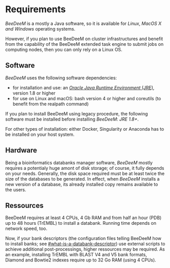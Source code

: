 # Requirements

_BeeDeeM_ is a mostly a Java software, so it is available for _Linux_, _MacOS X and Windows_ operating systems.&#x20;

However, if you plan to use BeeDeeM on cluster infrastructures and benefit from the capability of the BeeDeeM extended task engine to submit jobs on computing nodes, then you can only rely on a Linux OS.

## Software

_BeeDeeM_ uses the following software dependencies:

* for installation and use: an [_Oracle Java Runtime Environment_ (JRE)](http://www.oracle.com/technetwork/java/javase/downloads/jdk8-downloads-2133151.html), version 1.8 or higher
* for use on Linux and macOS: bash version 4 or higher and coreutils (to benefit from the realpath command)

If you plan to install BeeDeeM using legacy procedure, the following software must be installed before installing _BeeDeeM_: _JRE 1.8+_.

For other types of installation: either Docker, Singularity or Anaconda has to be installed on your host system.

## Hardware

Being a bioinformatics databanks manager software, _BeeDeeM_ mostly requires a potentialy huge amont of disk storage; of course, it fully depends on your needs. Generally, the disk space required must be at least twice the size of the databases to be generated. In effect, when _BeeDeeM_ installs a new version of a database, its already installed copy remains available to the users.

## Ressources

BeeDeeM requires at least 4 CPUs, 4 Gb RAM and from half an hour (PDB) up to 48 hours (TrEMBL) to install a databank. Running time depends on network speed, too.

Now, if your bank descriptors (the configuration files telling BeeDeeM how to install banks; see [#what-is-a-databank-descriptor](../getting-started/using-descriptors.md#what-is-a-databank-descriptor "mention")) use external scripts to achieve additional post-processings, higher ressources may be required. As an example, installing TrEMBL with BLAST V4 and V5 bank formats, Diamond and Bowtie2 indexes require up to 32 Go RAM (using 4 CPUs).

